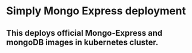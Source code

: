 # Simply Mongo Express deployment
## This deploys official Mongo-Express and mongoDB images in kubernetes cluster.
